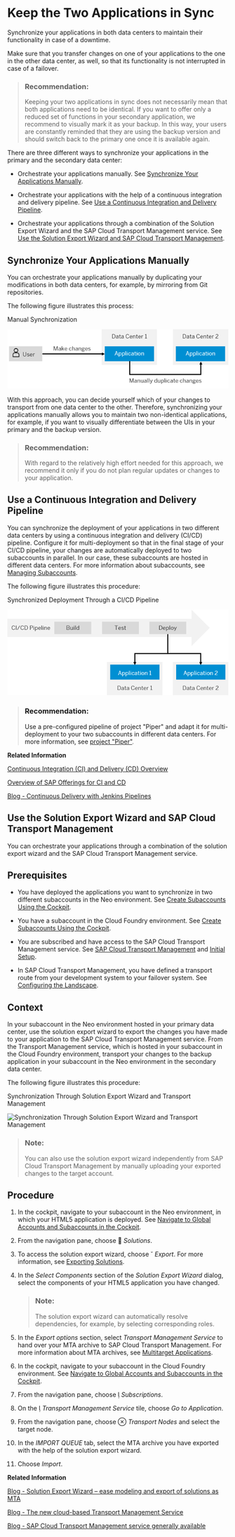 <!-- loioe6d2bdb006734bd69e394379ff0dd956 -->

<link rel="stylesheet" type="text/css" href="../css/sap-icons.css"/>

# Keep the Two Applications in Sync

Synchronize your applications in both data centers to maintain their functionality in case of a downtime.

Make sure that you transfer changes on one of your applications to the one in the other data center, as well, so that its functionality is not interrupted in case of a failover.

> ### Recommendation:  
> Keeping your two applications in sync does not necessarily mean that both applications need to be identical. If you want to offer only a reduced set of functions in your secondary application, we recommend to visually mark it as your backup. In this way, your users are constantly reminded that they are using the backup version and should switch back to the primary one once it is available again.

There are three different ways to synchronize your applications in the primary and the secondary data center:

-   Orchestrate your applications manually. See [Synchronize Your Applications Manually](Keep_the_Two_Applications_in_Sync_e6d2bdb.md#loio5606f91c66b44354bd99cce0a0b9da5d).

-   Orchestrate your applications with the help of a continuous integration and delivery pipeline. See [Use a Continuous Integration and Delivery Pipeline](Keep_the_Two_Applications_in_Sync_e6d2bdb.md#loioe603c7411eb0483eaeda10fee8aacb5b).

-   Orchestrate your applications through a combination of the Solution Export Wizard and the SAP Cloud Transport Management service. See [Use the Solution Export Wizard and SAP Cloud Transport Management](Keep_the_Two_Applications_in_Sync_e6d2bdb.md#loio8b3131f1b7504bc7b8a2e1e8b46f71f0).


 <a name="loio5606f91c66b44354bd99cce0a0b9da5d"/>

<!-- loio5606f91c66b44354bd99cce0a0b9da5d -->

## Synchronize Your Applications Manually

You can orchestrate your applications manually by duplicating your modifications in both data centers, for example, by mirroring from Git repositories.

The following figure illustrates this process:

   
  
<a name="loio5606f91c66b44354bd99cce0a0b9da5d__fig_glj_vql_wgb"/>Manual Synchronization

 ![Manual Synchronization](images/Manual_Synchronization_53bfe9d.png "Manual Synchronization") 

With this approach, you can decide yourself which of your changes to transport from one data center to the other. Therefore, synchronizing your applications manually allows you to maintain two non-identical applications, for example, if you want to visually differentiate between the UIs in your primary and the backup version.

> ### Recommendation:  
> With regard to the relatively high effort needed for this approach, we recommend it only if you do not plan regular updates or changes to your application.

 <a name="loioe603c7411eb0483eaeda10fee8aacb5b"/>

<!-- loioe603c7411eb0483eaeda10fee8aacb5b -->

## Use a Continuous Integration and Delivery Pipeline

You can synchronize the deployment of your applications in two different data centers by using a continuous integration and delivery \(CI/CD\) pipeline. Configure it for multi-deployment so that in the final stage of your CI/CD pipeline, your changes are automatically deployed to two subaccounts in parallel. In our case, these subaccounts are hosted in different data centers. For more information about subaccounts, see [Managing Subaccounts](https://help.sap.com/viewer/65de2977205c403bbc107264b8eccf4b/Cloud/en-US/c4c25cc63ac845779f76202360f98694.html).

The following figure illustrates this procedure:

   
  
<a name="loioe603c7411eb0483eaeda10fee8aacb5b__fig_t3t_kjs_yhb"/>Synchronized Deployment Through a CI/CD Pipeline

 ![Synchronized Deployment Through a CI/CD Pipeline](images/CI_CD_Synchronization_6216d70.png "Synchronized Deployment Through a CI/CD Pipeline") 

> ### Recommendation:  
> Use a pre-configured pipeline of project "Piper" and adapt it for multi-deployment to your two subaccounts in different data centers. For more information, see [project "Piper"](https://sap.github.io/jenkins-library/).

**Related Information**  


[Continuous Integration \(CI\) and Delivery \(CD\) Overview](https://help.sap.com/viewer/product/CICD_OVERVIEW/Cloud/en-US)

[Overview of SAP Offerings for CI and CD](https://help.sap.com/viewer/8cacec64ed854b2a88e9a0973e0f97a2/Cloud/en-US/e9fa320181124fa9808d4446a1bf69dd.html)

[Blog - Continuous Delivery with Jenkins Pipelines](https://blogs.sap.com/2017/11/21/continuous-delivery-with-jenkins-pipelines/)

 <a name="loio8b3131f1b7504bc7b8a2e1e8b46f71f0"/>

<!-- loio8b3131f1b7504bc7b8a2e1e8b46f71f0 -->

## Use the Solution Export Wizard and SAP Cloud Transport Management

You can orchestrate your applications through a combination of the solution export wizard and the SAP Cloud Transport Management service.



<a name="loio8b3131f1b7504bc7b8a2e1e8b46f71f0__prereq_vxp_ynv_xgb"/>

## Prerequisites

-   You have deployed the applications you want to synchronize in two different subaccounts in the Neo environment. See [Create Subaccounts Using the Cockpit](https://help.sap.com/viewer/65de2977205c403bbc107264b8eccf4b/Cloud/en-US/05280a123d3044ae97457a25b3013918.html).

-   You have a subaccount in the Cloud Foundry environment. See [Create Subaccounts Using the Cockpit](https://help.sap.com/viewer/65de2977205c403bbc107264b8eccf4b/Cloud/en-US/05280a123d3044ae97457a25b3013918.html).

-   You are subscribed and have access to the SAP Cloud Transport Management service. See [SAP Cloud Transport Management](https://cloudplatform.sap.com/capabilities/product-info.SAP-Cloud-Platform-Transport-Management.818f500b-7d05-497f-a54d-323bbfd137ef.html) and [Initial Setup](https://help.sap.com/viewer/7f7160ec0d8546c6b3eab72fb5ad6fd8/Cloud/en-US/66fd7283c62f48adb23c56fb48c84a60.html).

-   In SAP Cloud Transport Management, you have defined a transport route from your development system to your failover system. See [Configuring the Landscape](https://help.sap.com/viewer/7f7160ec0d8546c6b3eab72fb5ad6fd8/Cloud/en-US/3e7b04236d804a4eb80e42c6360209f1.html).




<a name="loio8b3131f1b7504bc7b8a2e1e8b46f71f0__context_t5c_14v_xgb"/>

## Context

In your subaccount in the Neo environment hosted in your primary data center, use the solution export wizard to export the changes you have made to your application to the SAP Cloud Transport Management service. From the Transport Management service, which is hosted in your subaccount in the Cloud Foundry environment, transport your changes to the backup application in your subaccount in the Neo environment in the secondary data center.

The following figure illustrates this procedure:

   
  
<a name="loio8b3131f1b7504bc7b8a2e1e8b46f71f0__fig_ob4_vjs_yhb"/>Synchronization Through Solution Export Wizard and Transport Management

 ![Synchronization Through Solution Export Wizard and Transport Management](images/Solution_Export_Wizard_TMS_ccec825.png "Synchronization Through Solution Export Wizard and Transport
						Management") 

> ### Note:  
> You can also use the solution export wizard independently from SAP Cloud Transport Management by manually uploading your exported changes to the target account.



<a name="loio8b3131f1b7504bc7b8a2e1e8b46f71f0__steps_e5b_xv5_xgb"/>

## Procedure

1.  In the cockpit, navigate to your subaccount in the Neo environment, in which your HTML5 application is deployed. See [Navigate to Global Accounts and Subaccounts in the Cockpit](https://help.sap.com/viewer/65de2977205c403bbc107264b8eccf4b/Cloud/en-US/0874895f1f78459f9517da55a11ffebd.html).

2.  From the navigation pane, choose <span class="SAP-icons"></span> *Solutions*.

3.  To access the solution export wizard, choose <span class="SAP-icons"></span> *Export*. For more information, see [Exporting Solutions](https://help.sap.com/viewer/65de2977205c403bbc107264b8eccf4b/Cloud/en-US/14a0ff1480494bcd993674061fb4f505.html).

4.  In the *Select Components* section of the *Solution Export Wizard* dialog, select the components of your HTML5 application you have changed.

    > ### Note:  
    > The solution export wizard can automatically resolve dependencies, for example, by selecting corresponding roles.

5.  In the *Export options* section, select *Transport Management Service* to hand over your MTA archive to SAP Cloud Transport Management. For more information about MTA archives, see [Multitarget Applications](https://help.sap.com/viewer/65de2977205c403bbc107264b8eccf4b/Cloud/en-US/c4f0d850b6ba46089a76d53ab805c9e6.html).

6.  In the cockpit, navigate to your subaccount in the Cloud Foundry environment. See [Navigate to Global Accounts and Subaccounts in the Cockpit](https://help.sap.com/viewer/65de2977205c403bbc107264b8eccf4b/Cloud/en-US/0874895f1f78459f9517da55a11ffebd.html).

7.  From the navigation pane, choose <span class="SAP-icons"></span> *Subscriptions*.

8.  On the <span class="SAP-icons"></span> *Transport Management Service* tile, choose *Go to Application*.

9.  From the navigation pane, choose <span class="SAP-icons"></span> *Transport Nodes* and select the target node.

10. In the *IMPORT QUEUE* tab, select the MTA archive you have exported with the help of the solution export wizard.

11. Choose *Import*.


**Related Information**  


[Blog - Solution Export Wizard – ease modeling and export of solutions as MTA](https://blogs.sap.com/2018/08/03/solution-export-wizard-ease-modeling-and-export-of-solutions-as-mta/)

[Blog - The new cloud-based Transport Management Service](https://blogs.sap.com/2018/05/24/the-new-cloud-based-transport-management-service/)

[Blog - SAP Cloud Transport Management service generally available](https://blogs.sap.com/2019/01/08/sap-cloud-platform-transport-management-service-generally-available/)

